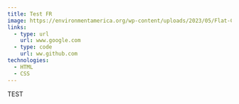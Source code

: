 ```yaml
---
title: Test FR
image: https://environmentamerica.org/wp-content/uploads/2023/05/Flat-Country-credit-Cascadia-Wildlands-DSC_4323.jpeg
links:
  - type: url
    url: www.google.com
  - type: code
    url: ww.github.com
technologies:
  - HTML
  - CSS
---
```

TEST
